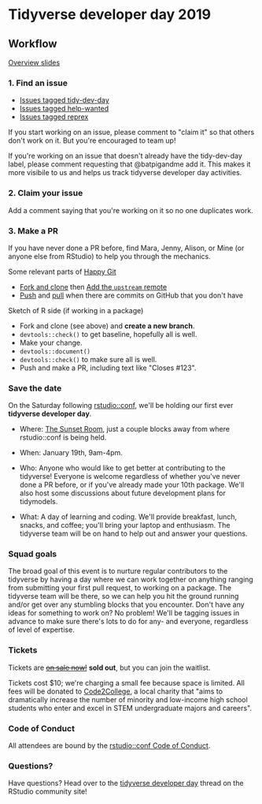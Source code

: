 # Tidyverse developer day 2019


## Workflow

[Overview slides](overview.pdf)

### 1. Find an issue

* [Issues tagged tidy-dev-day](https://github.com/search?q=is%3Aissue+is%3Aopen+label%3A%22tidy-dev-day+%3Anerd_face%3A%22)
* [Issues tagged help-wanted](https://github.com/search?q=is%3Aopen+is%3Aissue+label%3A%22help+wanted+%3Aheart%3A%22+&state=open&type=Issues)
* [Issues tagged reprex](https://github.com/search?q=is%3Aopen+label%3Areprex+&state=open&type=Issues)

If you start working on an issue, please comment to "claim it" so that others don't work on it. But you're encouraged to team up!

If you're working on an issue that doesn't already have the tidy-dev-day label, please comment requesting that @batpigandme add it. This makes it more visibile to us and helps us track tidyverse developer day activities.

### 2. Claim your issue

Add a comment saying that you're working on it so no one duplicates work.

### 3. Make a PR

If you have never done a PR before, find Mara, Jenny, Alison, or Mine (or anyone else from RStudio) to help you through the mechanics.

Some relevant parts of [Happy Git](https://happygitwithr.com)

  * [Fork and clone](https://happygitwithr.com/fork-and-clone.html) then [Add the `upstream` remote](https://happygitwithr.com/upstream-changes.html#add-the-upstream-remote)
  * [Push](https://happygitwithr.com/push-rejected.html) and [pull](https://happygitwithr.com/pull-tricky.html) when there are commits on GitHub that you don't have
  
Sketch of R side (if working in a package)

  * Fork and clone (see above) and **create a new branch**.
  * `devtools::check()` to get baseline, hopefully all is well.
  * Make your change.
  * `devtools::document()`
  * `devtools::check()` to make sure all is well.
  * Push and make a PR, including text like "Closes #123".

### Save the date

On the Saturday following [rstudio::conf](https://www.rstudio.com/conference/), we'll be holding our first ever **tidyverse developer day**. 

* Where: [The Sunset Room](https://www.sunsetroomaustin.com/), just a couple blocks away from where rstudio::conf is being held.

* When: January 19th, 9am-4pm.

* Who: Anyone who would like to get better at contributing to the tidyverse! Everyone is welcome regardless of whether you've never done a PR before, or if you've already made your 10th package. We'll also host some discussions about future development plans for tidymodels.

* What: A day of learning and coding. We'll provide breakfast, lunch, snacks, and coffee; you'll bring your laptop and enthusiasm. The tidyverse team will be on hand to help out and answer your questions.

### Squad goals

The broad goal of this event is to nurture regular contributors to the tidyverse by 
having a day where we can work together on anything ranging from submitting your 
first pull request, to working on a package. The tidyverse team will be there, 
so we can help you hit the ground running and/or get over any stumbling blocks that 
you encounter. Don't have any ideas for something to work on? No problem! We'll 
be tagging issues in advance to make sure there's lots to do for any- and 
everyone, regardless of level of expertise.

### Tickets

Tickets are [~~on sale now!~~](https://www.eventbrite.com/e/tidyverse-developer-day-tickets-1617065687) __sold out__, but you can join the waitlist.

Tickets cost $10; we're charging a small fee because space is limited. All fees will be donated to [Code2College](https://code2college.org/about/), a local charity that "aims to dramatically increase the number of minority and low-income high school students who enter and excel in STEM undergraduate majors and careers".

### Code of Conduct

All attendees are bound by the [rstudio::conf Code of Conduct](CODE_OF_CONDUCT.md).

### Questions?

Have questions? Head over to the [tidyverse developer day](https://community.rstudio.com/t/tidyverse-developer-day/13146) 
thread on the RStudio community site!
